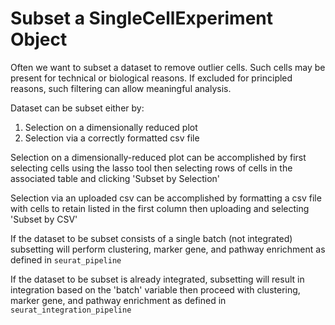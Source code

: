 # Subset a SingleCellExperiment Object

Often we want to subset a dataset to remove outlier cells. Such cells may be present for technical or biological reasons. If excluded for principled reasons, such filtering can allow meaningful analysis. 

Dataset can be subset either by:
1. Selection on a dimensionally reduced plot
2. Selection via a correctly formatted csv file 

Selection on a dimensionally-reduced plot can be accomplished by first selecting cells using the lasso tool then selecting rows of cells in the associated table and clicking 'Subset by Selection'

Selection via an uploaded csv can be accomplished by formatting a csv file with cells to retain listed in the first column then uploading and selecting 'Subset by CSV'

If the dataset to be subset consists of a single batch (not integrated) subsetting will perform clustering, marker gene, and pathway enrichment as defined in `seurat_pipeline`

If the dataset to be subset is already integrated, subsetting will result in integration based on the 'batch' variable then proceed with clustering, marker gene, and pathway enrichment as defined in `seurat_integration_pipeline`

